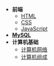 <!-- * [开始](/) -->

* **前端**
    * [HTML](HTML/ch01)
    * [CSS](CSS/ch01)
    * [JavaScript](JavaScript/ch01)
* [**MySQL**](MySQL/ch01)
* **计算机基础**
    * [计算机网络](C-Network/ch01)
    * [计算机组成](C-Composition/ch01)